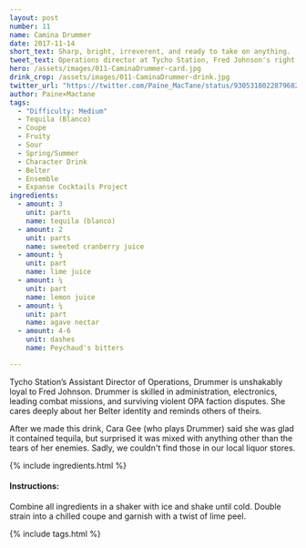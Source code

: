 ```yaml
---
layout: post
number: 11
name: Camina Drummer
date: 2017-11-14
short_text: Sharp, bright, irreverent, and ready to take on anything.
tweet_text: Operations director at Tycho Station, Fred Johnson's right hand, and a multi-skilled Belter badass.
hero: /assets/images/011-CaminaDrummer-card.jpg
drink_crop: /assets/images/011-CaminaDrummer-drink.jpg
twitter_url: "https://twitter.com/Paine_MacTane/status/930531802287968256"
author: Paine×Mactane
tags: 
  - "Difficulty: Medium"
  - Tequila (Blanco)
  - Coupe
  - Fruity
  - Sour
  - Spring/Summer
  - Character Drink
  - Belter
  - Ensemble
  - Expanse Cocktails Project
ingredients:
  - amount: 3
    unit: parts
    name: tequila (blanco)
  - amount: 2
    unit: parts
    name: sweeted cranberry juice
  - amount: ½
    unit: part
    name: lime juice
  - amount: ¼
    unit: part
    name: lemon juice
  - amount: ¼
    unit: part
    name: agave nectar
  - amount: 4-6
    unit: dashes
    name: Peychaud's bitters

---
```


Tycho Station’s Assistant Director of Operations, Drummer is unshakably loyal to Fred Johnson. Drummer is skilled in administration, electronics, leading combat missions, and surviving violent OPA faction disputes. She cares deeply about her Belter identity and reminds others of theirs.

After we made this drink, Cara Gee (who plays Drummer) said she was glad it contained tequila, but surprised it was mixed with anything other than the tears of her enemies. Sadly, we couldn't find those in our local liquor stores. 

{% include ingredients.html %}

#### Instructions:

Combine all ingredients in a shaker with ice and shake until cold. Double strain into a chilled coupe and garnish with a twist of lime peel. 

{% include tags.html %}

